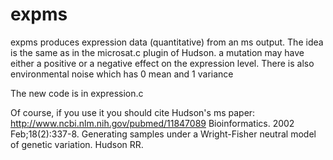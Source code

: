 # expms
expms produces expression data (quantitative) from an ms output.
The idea is the same as in the microsat.c plugin of Hudson. a mutation may have either a positive or a negative effect on the expression level. 
There is also environmental noise which has 0 mean and 1 variance

The new code is in expression.c

Of course, if you use it you should cite Hudson's ms paper:
http://www.ncbi.nlm.nih.gov/pubmed/11847089
Bioinformatics. 2002 Feb;18(2):337-8.
Generating samples under a Wright-Fisher neutral model of genetic variation.
Hudson RR.
